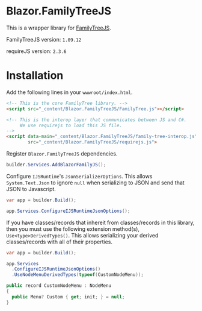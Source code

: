 # Blazor.FamilyTreeJS

This is a wrapper library for [FamilyTreeJS](https://balkan.app/FamilyTreeJS).

FamilyTreeJS version: `1.09.12`

requireJS version: `2.3.6`

# Installation

Add the following lines in your `wwwroot/index.html`.
```html
<!-- This is the core FamilyTree library. -->
<script src="_content/Blazor.FamilyTreeJS/FamilyTree.js"></script>

<!-- This is the interop layer that communicates between JS and C#.
     We use requirejs to load this JS file.
-->
<script data-main="_content/Blazor.FamilyTreeJS/family-tree-interop.js"
        src="_content/Blazor.FamilyTreeJS/requirejs.js">
```

Register `Blazor.FamilyTreeJS` dependencies.
```cs
builder.Services.AddBlazorFamilyJS();
```

Configure `IJSRuntime`'s `JsonSerializerOptions`. This allows `System.Text.Json` to ignore `null` when
serializing to JSON and send that JSON to Javascript.
```cs
var app = builder.Build();

app.Services.ConfigureIJSRuntimeJsonOptions();
```

If you have classes/records that inhereit from classes/records in this library, then you must use
the following extension method(s), `Use<type>DerivedTypes()`. This allows serializing
your derived classes/records with all of their properties.
```cs
var app = builder.Build();

app.Services
  .ConfigureIJSRuntimeJsonOptions()
  .UseNodeMenuDerivedTypes(typeof(CustomNodeMenu));

public record CustomNodeMenu : NodeMenu
{
  public Menu? Custom { get; init; } = null;
}
```
